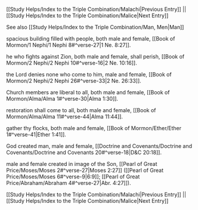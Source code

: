 [[Study Helps/Index to the Triple Combination/Malachi|Previous Entry]]  ||  [[Study Helps/Index to the Triple Combination/Malice|Next Entry]]

 See also [[Study Helps/Index to the Triple Combination/Man, Men|Man]]

 spacious building filled with people, both male and female, [[Book of Mormon/1 Nephi/1 Nephi 8#^verse-27|1 Ne. 8:27]].

 he who fights against Zion, both male and female, shall perish, [[Book of Mormon/2 Nephi/2 Nephi 10#^verse-16|2 Ne. 10:16]].

 the Lord denies none who come to him, male and female, [[Book of Mormon/2 Nephi/2 Nephi 26#^verse-33|2 Ne. 26:33]].

 Church members are liberal to all, both male and female, [[Book of Mormon/Alma/Alma 1#^verse-30|Alma 1:30]].

 restoration shall come to all, both male and female, [[Book of Mormon/Alma/Alma 11#^verse-44|Alma 11:44]].

 gather thy flocks, both male and female, [[Book of Mormon/Ether/Ether 1#^verse-41|Ether 1:41]].

 God created man, male and female, [[Doctrine and Covenants/Doctrine and Covenants/Doctrine and Covenants 20#^verse-18|D&C 20:18]].

 male and female created in image of the Son, [[Pearl of Great Price/Moses/Moses 2#^verse-27|Moses 2:27]] ([[Pearl of Great Price/Moses/Moses 6#^verse-9|6:9]]; [[Pearl of Great Price/Abraham/Abraham 4#^verse-27|Abr. 4:27]]).

[[Study Helps/Index to the Triple Combination/Malachi|Previous Entry]]  ||  [[Study Helps/Index to the Triple Combination/Malice|Next Entry]]